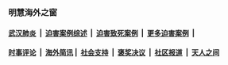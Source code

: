 
### 明慧海外之窗

####  [武汉肺炎](indexes/365.md?t=07052200) &nbsp;|&nbsp;  [迫害案例综述](indexes/328.md?t=07052200) &nbsp;|&nbsp; [迫害致死案例](indexes/277.md?t=07052200)  &nbsp;|&nbsp; [更多迫害案例](indexes/81.md?t=07052200)  &nbsp;|&nbsp; 
####  [时事评论](indexes/19.md?t=07052200) &nbsp;|&nbsp; [海外简讯](indexes/245.md?t=07052200)&nbsp;|&nbsp;  [社会支持](indexes/140.md?t=07052200) &nbsp;|&nbsp; [褒奖决议](indexes/282.md?t=07052200) &nbsp;|&nbsp; [社区报道](indexes/91.md?t=07052200)  &nbsp;|&nbsp; [天人之间](indexes/78.md?t=07052200) 

